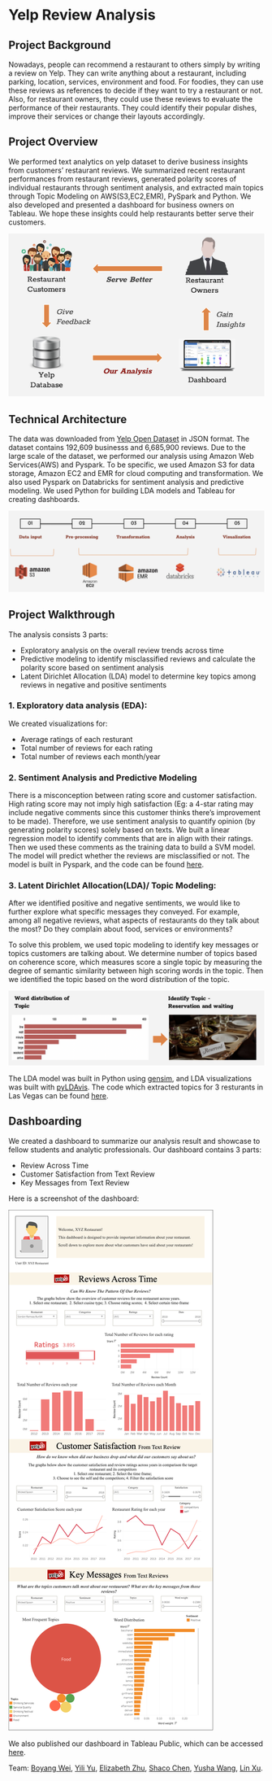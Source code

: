 # Yelp Review Analysis

## Project Background 
Nowadays, people can recommend a restaurant to others simply by writing a review on Yelp. They can write anything about a restaurant, including parking, location, services, environment and food. For foodies, they can use these reviews as references to decide if they want to try a restaurant or not. Also, for restaurant owners, they could use these reviews to evaluate the performance of their restaurants. They could identify their popular dishes, improve their services or change their layouts accordingly. 

## Project Overview
We performed text analytics on yelp dataset to derive business insights from customers’ restaurant reviews. We summarized recent restaurant performances from restaurant reviews, generated polarity scores of individual restaurants through sentiment analysis, and extracted main topics through Topic Modeling on AWS(S3,EC2,EMR), PySpark and Python. We also developed and presented a dashboard for business owners on Tableau. We hope these insights could help restaurants better serve their customers. 

![](Photos/business_flow.png)

## Technical Architecture
The data was downloaded from [Yelp Open Dataset](https://www.yelp.com/dataset) in JSON format. The dataset contains 192,609 businesss and 6,685,900 reviews. Due to the large scale of the dataset, we performed our analysis using Amazon Web Services(AWS) and Pyspark. To be specific, we used Amazon S3 for data storage, Amazon EC2 and EMR for cloud computing and transformation. We also used Pyspark on Databricks for sentiment analysis and predictive modeling. We used Python for building LDA models and Tableau for creating dashboards. 

![](Photos/data_flow.png)

## Project Walkthrough
The analysis consists 3 parts: 

- Exploratory analysis on the overall review trends across time
- Predictive modeling to identify misclassified reviews and calculate the polarity score based on sentiment analysis 
- Latent Dirichlet Allocation (LDA) model to determine key topics among reviews in negative and positive sentiments

### 1. Exploratory data analysis (EDA): 
We created visualizations for: 
- Average ratings of each resturant
- Total number of reviews for each rating
- Total number of reviews each month/year

### 2. Sentiment Analysis and Predictive Modeling

There is a misconception between rating score and customer satisfaction. High rating score may not imply high satisfaction (Eg: a 4-star rating may include negative comments since this customer thinks there’s improvement to be made). Therefore, we use sentiment analysis to quantify opinion (by generating polarity scores) solely based on texts. We built a linear regression model to identify comments that are in align with their ratings. Then we used these comments as the training data to build a SVM model. The model will predict whether the reviews are misclassified or not. The model is built in Pyspark, and the code can be found [here](https://github.com/peterwei425/Yelp-Review-Analysis/blob/master/SVM_sentiment.ipynb). 

### 3. Latent Dirichlet Allocation(LDA)/ Topic Modeling:  

After we identified positive and negative sentiments, we would like to further explore what specific messages they conveyed. For example, among all negative reviews, what aspects of restaurants do they talk about the most? Do they complain about food, services or environments?

To solve this problem, we used topic modeling to identify key messages or topics customers are talking about. We determine number of topics based on coherence score, which measures score a single topic by measuring the degree of semantic similarity between high scoring words in the topic. Then we identified the topic based on the word distribution of the topic. 

![](Photos/topic_model.png)

The LDA model was built in Python using [gensim](https://pypi.org/project/gensim/), and LDA visualizations was built with [pyLDAvis](https://pypi.org/project/pyLDAvis/). The code which extracted topics for 3 resturants in Las Vegas can be found [here](https://github.com/peterwei425/Yelp-Review-Analysis/blob/master/LDA.ipynb). 

## Dashboarding

We created a dashboard to summarize our analysis result and showcase to fellow students and analytic professionals. Our dashboard contains 3 parts: 

- Review Across Time
- Customer Satisfaction from Text Review
- Key Messages from Text Review

Here is a screenshot of the dashboard: 

![](Photos/dashboard.png)

We also published our dashboard in Tableau Public, which can be accessed [here](https://public.tableau.com/profile/xiangke.chen#!/vizhome/YelpReviewAnalysis_15758570841320/final). 

Team: [Boyang Wei](https://www.linkedin.com/in/boyang-wei/), [Yili Yu](https://www.linkedin.com/in/yili-yu-173b62179/), [Elizabeth Zhu](https://www.linkedin.com/in/elizabethyizhu/), [Shaco Chen](https://www.linkedin.com/in/xiangke-chen/), [Yusha Wang](https://www.linkedin.com/in/yusha-wang-analytics/), [Lin Xu](https://www.linkedin.com/in/lin-xu-8182ab15a/). 
